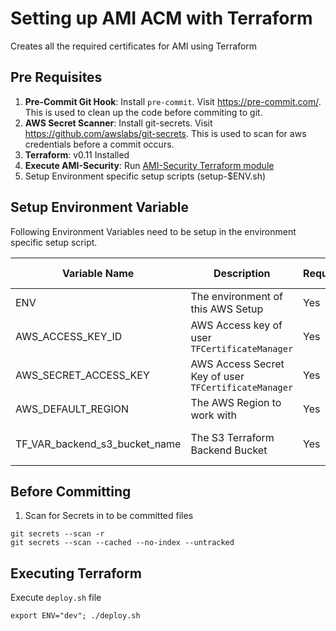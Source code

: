 # Setting up AMI ACM with Terraform

Creates all the required certificates for AMI using Terraform

## Pre Requisites

1. **Pre-Commit Git Hook**: Install `pre-commit`. Visit https://pre-commit.com/. This is used to clean up the code before commiting to git.
2. **AWS Secret Scanner**: Install git-secrets. Visit https://github.com/awslabs/git-secrets. This is used to scan for aws credentials before a commit occurs.
3. **Terraform**: v0.11 Installed
4. **Execute AMI-Security**: Run [AMI-Security Terraform module](https://github.com/galileoinsights-ami/terraform-ami-security)
5. Setup Environment specific setup scripts (setup-$ENV.sh)

## Setup Environment Variable

Following Environment Variables need to be setup in the environment specific setup script.

Variable Name | Description | Required? | Example Values
---|---|---|---
ENV | The environment of this AWS Setup | Yes | dev, prod
AWS_ACCESS_KEY_ID | AWS Access key of user `TFCertificateManager` | Yes |
AWS_SECRET_ACCESS_KEY | AWS Access Secret Key of user `TFCertificateManager` | Yes |
AWS_DEFAULT_REGION | The AWS Region to work with | Yes | us-east-2
TF_VAR_backend_s3_bucket_name | The S3 Terraform Backend Bucket | Yes | ami-terraform-configs

## Before Committing

1. Scan for Secrets in to be committed files

```
git secrets --scan -r
git secrets --scan --cached --no-index --untracked
```

## Executing Terraform

Execute `deploy.sh` file

```
export ENV="dev"; ./deploy.sh
```